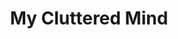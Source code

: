 ---
layout: post
title: "My Cluttered Mind"
show-img: true
mermaid: true
#thumbnail-img: /assets/img/hello_world.jpeg
tags: [clutter, mind, thoughts]
---